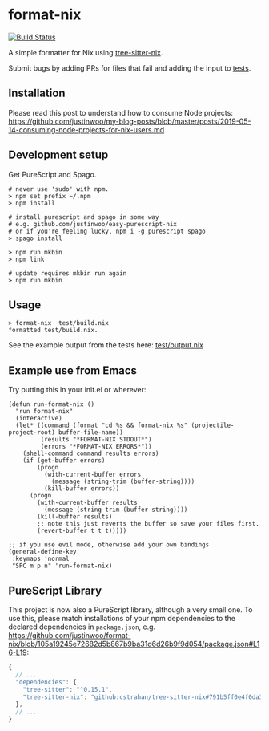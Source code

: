 # format-nix

[![Build Status](https://travis-ci.com/justinwoo/format-nix.svg?branch=master)](https://travis-ci.com/justinwoo/format-nix)

A simple formatter for Nix using [tree-sitter-nix](https://github.com/cstrahan/tree-sitter-nix).

Submit bugs by adding PRs for files that fail and adding the input to [tests](test/Main.purs).

## Installation

Please read this post to understand how to consume Node projects: <https://github.com/justinwoo/my-blog-posts/blob/master/posts/2019-05-14-consuming-node-projects-for-nix-users.md>

## Development setup

Get PureScript and Spago.

```
# never use 'sudo' with npm.
> npm set prefix ~/.npm
> npm install

# install purescript and spago in some way
# e.g. github.com/justinwoo/easy-purescript-nix
# or if you're feeling lucky, npm i -g purescript spago
> spago install

> npm run mkbin
> npm link

# update requires mkbin run again
> npm run mkbin
```

## Usage

```
> format-nix  test/build.nix
formatted test/build.nix.
```

See the example output from the tests here: [test/output.nix](test/output.nix)

## Example use from Emacs

Try putting this in your init.el or wherever:

```elisp
(defun run-format-nix ()
  "run format-nix"
  (interactive)
  (let* ((command (format "cd %s && format-nix %s" (projectile-project-root) buffer-file-name))
         (results "*FORMAT-NIX STDOUT*")
         (errors "*FORMAT-NIX ERRORS*"))
    (shell-command command results errors)
    (if (get-buffer errors)
        (progn
          (with-current-buffer errors
            (message (string-trim (buffer-string))))
          (kill-buffer errors))
      (progn
        (with-current-buffer results
          (message (string-trim (buffer-string))))
        (kill-buffer results)
        ;; note this just reverts the buffer so save your files first.
        (revert-buffer t t t)))))

;; if you use evil mode, otherwise add your own bindings
(general-define-key
 :keymaps 'normal
 "SPC m p n" 'run-format-nix)
```

## PureScript Library

This project is now also a PureScript library, although a very small one. To use this, please match installations of your npm dependencies to the declared dependencies in `package.json`, e.g. <https://github.com/justinwoo/format-nix/blob/105a19245e72682d5b867b9ba31d6d26b9f9d054/package.json#L16-L19>:

```js
{
  // ...
  "dependencies": {
    "tree-sitter": "^0.15.1",
    "tree-sitter-nix": "github:cstrahan/tree-sitter-nix#791b5ff0e4f0da358cbb941788b78d436a2ca621"
  },
  // ...
}
```
